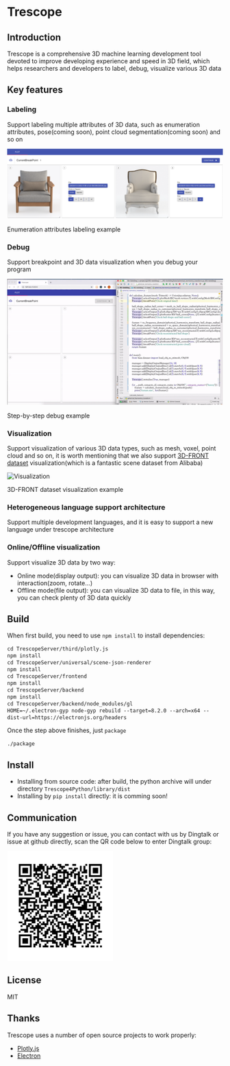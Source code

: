 # Trescope
## Introduction
Trescope is a comprehensive 3D machine learning development tool devoted to improve developing experience and speed in 3D field, which helps researchers and developers to label, debug, visualize various 3D data

## Key features

### Labeling
Support labeling multiple attributes of 3D data, such as enumeration attributes, pose(coming soon), point cloud segmentation(coming soon) and so on

![Labeling](readme/trescope-label-case.png)

Enumeration attributes labeling example

### Debug
Support breakpoint and 3D data visualization when you debug your program

![Debug](readme/trescope-step-debug.gif)

Step-by-step debug example

### Visualization
Support visualization of various 3D data types, such as mesh, voxel, point cloud and so on, it is worth mentioning that we also support [3D-FRONT dataset](https://tianchi.aliyun.com/specials/promotion/alibaba-3d-scene-dataset) visualization(which is a fantastic scene dataset from Alibaba)

![Visualization](readme/trescope-plot-front3d.gif)

3D-FRONT dataset visualization example

### Heterogeneous language support architecture
Support multiple development languages, and it is easy to support a new language under trescope architecture

### Online/Offline visualization
Support visualize 3D data by two way:
* Online mode(display output): you can visualize 3D data in browser with interaction(zoom, rotate...)
* Offline mode(file output): you can visualize 3D data to file, in this way, you can check plenty of 3D data quickly

## Build

When first build, you need to use `npm install` to install dependencies:
```
cd TrescopeServer/third/plotly.js
npm install
cd TrescopeServer/universal/scene-json-renderer
npm install
cd TrescopeServer/frontend
npm install
cd TrescopeServer/backend
npm install
cd TrescopeServer/backend/node_modules/gl
HOME=~/.electron-gyp node-gyp rebuild --target=8.2.0 --arch=x64 --dist-url=https://electronjs.org/headers
```
Once the step above finishes, just `package`
```
./package
```

## Install
* Installing from source code: after build, the python archive will under directory `Trescope4Python/library/dist`
* Installing by `pip install` directly: it is comming soon!

## Communication
If you have any suggestion or issue, you can contact with us by Dingtalk or issue at github directly, scan the QR code below to enter Dingtalk group:

<img src="readme/dingtalk-group0.jpg" height="256"/>

## License
MIT

## Thanks

Trescope uses a number of open source projects to work properly:

* [Plotly.js](https://github.com/plotly/plotly.js/)
* [Electron](https://github.com/electron/electron)
